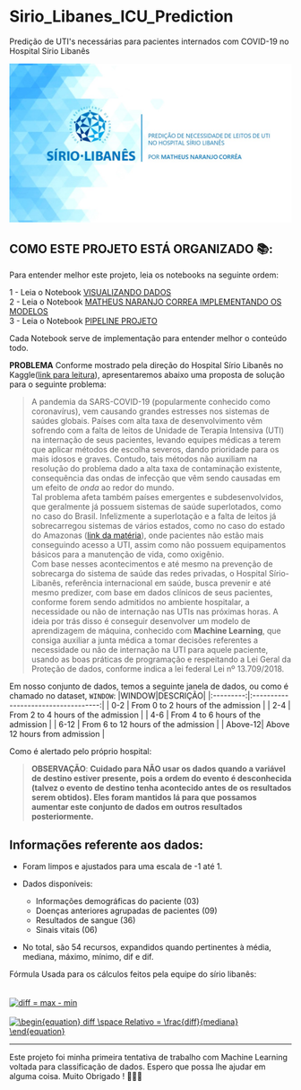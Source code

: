# Sirio_Libanes_ICU_Prediction
Predição de UTI's necessárias para pacientes internados com COVID-19 no Hospital Sírio Libanês

<img src="https://github.com/MatheusOrange211/Sirio_Libanes_ICU_Prediction/raw/main/image/image_banner.jpg">

COMO ESTE PROJETO ESTÁ ORGANIZADO 📚:
---
Para entender melhor este projeto, leia os notebooks na seguinte ordem:

1 - Leia o Notebook [VISUALIZANDO DADOS](https://github.com/MatheusOrange211/Sirio_Libanes_ICU_Prediction/blob/main/Visualizando_os_dados_Sirio_Libanes.ipynb)<br>
2 - Leia o Notebook [MATHEUS NARANJO CORREA IMPLEMENTANDO OS MODELOS](https://github.com/MatheusOrange211/Sirio_Libanes_ICU_Prediction/blob/main/Matheus_Naranjo_Correa_Implementa%C3%A7%C3%A3o_de_Modelos.ipynb)
<br>
3 - Leia o Notebook [PIPELINE PROJETO](https://github.com/MatheusOrange211/Sirio_Libanes_ICU_Prediction/blob/main/Pipeline_projeto.ipynb)


Cada Notebook serve de implementação para entender melhor o conteúdo todo.



**PROBLEMA**
Conforme mostrado pela direção do Hospital Sírio Libanês no Kaggle([link para leitura](https://www.kaggle.com/S%C3%ADrio-Libanes/covid19)), 
apresentaremos abaixo uma proposta de solução para o seguinte problema:

> A pandemia da SARS-COVID-19 (popularmente conhecido como coronavírus), vem causando grandes estresses nos sistemas de saúdes globais. 
Países com alta taxa de desenvolvimento vêm sofrendo com a falta de leitos de Unidade de Terapia Intensiva (UTI) na internação de seus pacientes, 
levando equipes médicas a terem que aplicar métodos de escolha severos, dando prioridade para os mais idosos e graves. Contudo, tais métodos não auxiliam na resolução 
do problema dado a alta taxa de contaminação existente, consequência das ondas de infecção que vêm sendo causadas em um efeito de *onda* ao redor do mundo. <br>
Tal problema afeta também países emergentes e subdesenvolvidos, que geralmente já possuem sistemas de saúde superlotados, como no caso do Brasil. 
Infelizmente a superlotação e a falta de leitos já sobrecarregou sistemas de vários estados, 
como no caso do estado do Amazonas 
([link da matéria](https://g1.globo.com/am/amazonas/noticia/2021/01/14/secretario-de-saude-do-am-fala-que-estado-vive-colapso-do-plano-logistico.ghtml)), 
onde pacientes não estão mais conseguindo acesso a UTI, assim como não possuem equipamentos básicos para a manutenção de vida, como oxigênio. <br>
Com base nesses acontecimentos e até mesmo na prevenção de sobrecarga do sistema de saúde das redes privadas, o Hospital Sírio-Libanês,
 referência internacional em saúde, busca prevenir e até mesmo predizer, 
 com base em dados clínicos de seus pacientes, conforme forem sendo admitidos no ambiente hospitalar, 
 a necessidade ou não de internação nas UTIs nas próximas horas. A ideia por trás disso é conseguir desenvolver um modelo de aprendizagem de máquina, 
 conhecido com **Machine Learning**, que consiga auxiliar a junta médica a tomar decisões referentes a necessidade ou não de internação na UTI para aquele paciente, 
 usando as boas práticas de programação e respeitando a Lei Geral da Proteção de dados, conforme indica a lei federal Lei nº 13.709/2018.
 
 Em nosso conjunto de dados, temos a seguinte janela de dados, ou como é chamado no dataset, `WINDOW`:
 |WINDOW|DESCRIÇÃO|
|:---------:|:-----------------------------------:|
| 0-2	    |  From 0 to 2 hours of the admission |
| 2-4	    | From 2 to 4 hours of the admission  |
| 4-6	    |  From 4 to 6 hours of the admission |
| 6-12    |	From 6 to 12 hours of the admission |
| Above-12|     	Above 12 hours from admission |

 Como é alertado pelo próprio hospital:

> **OBSERVAÇÃO**: **Cuidado para NÃO usar os dados quando a variável de destino estiver presente, 
pois a ordem do evento é desconhecida (talvez o evento de destino tenha acontecido antes de os resultados serem obtidos). 
Eles foram mantidos lá para que possamos aumentar este conjunto de dados em outros resultados posteriormente.**
 
 
Informações referente aos dados:
---
* Foram limpos e ajustados para uma escala de -1 até 1.

* Dados disponíveis:
  * Informações demográficas do paciente (03)
  * Doenças anteriores agrupadas de pacientes (09)
  * Resultados de sangue (36)
  * Sinais vitais (06)

* No total, são 54 recursos, expandidos quando pertinentes à média, mediana, máximo, mínimo, dif e dif.

Fórmula Usada para os cálculos feitos pela equipe do sírio libanês:
<br>
<br>
<br>
<a href="https://www.codecogs.com/eqnedit.php?latex=\dpi{200}&space;diff&space;=&space;max&space;-&space;min" target="_blank"><img src="https://latex.codecogs.com/gif.latex?\dpi{200}&space;diff&space;=&space;max&space;-&space;min" title="diff = max - min" /></a>
<br>
<br>
<a href="https://www.codecogs.com/eqnedit.php?latex=\dpi{200}&space;\begin{equation}&space;diff&space;\space&space;Relativo&space;=&space;\frac{diff}{mediana}&space;\end{equation}" target="_blank"><img src="https://latex.codecogs.com/gif.latex?\dpi{200}&space;\begin{equation}&space;diff&space;\space&space;Relativo&space;=&space;\frac{diff}{mediana}&space;\end{equation}" title="\begin{equation} diff \space Relativo = \frac{diff}{mediana} \end{equation}" /></a>


---
Este projeto foi minha primeira tentativa de trabalho com Machine Learning voltada para classificação de dados. Espero que possa lhe ajudar em alguma coisa.
Muito Obrigado ! 🚀🚀🚀
